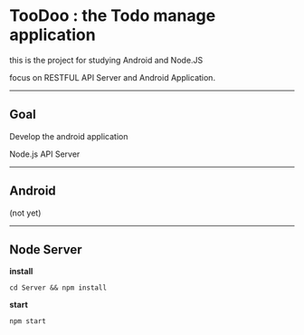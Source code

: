 
# TooDoo : the Todo manage application

this is the project for studying Android and Node.JS

focus on RESTFUL API Server and Android Application.
***

## Goal

Develop the android application

Node.js API Server

***

## Android 

(not yet)

***

## Node Server

**install**
```
cd Server && npm install

```

**start**


```
npm start

```